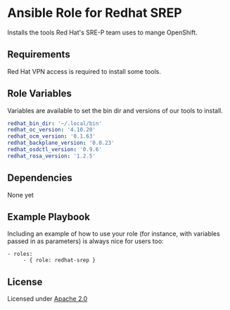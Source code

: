 # Ansible Role for Redhat SREP

Installs the tools Red Hat's SRE-P team uses to mange OpenShift.

## Requirements

Red Hat VPN access is required to install some tools.

## Role Variables

Variables are available to set the bin dir and versions of our tools to install.

```yaml
redhat_bin_dir: '~/.local/bin'
redhat_oc_version: '4.10.20'
redhat_ocm_version: '0.1.63'
redhat_backplane_version: '0.0.23'
redhat_osdctl_version: '0.9.6'
redhat_rosa_version: '1.2.5'
```

## Dependencies

None yet

Example Playbook
----------------

Including an example of how to use your role (for instance, with variables passed in as parameters) is always nice for users too:

    - roles:
         - { role: redhat-srep }

## License

Licensed under [Apache 2.0](https://opensource.org/licenses/Apache-2.0)
